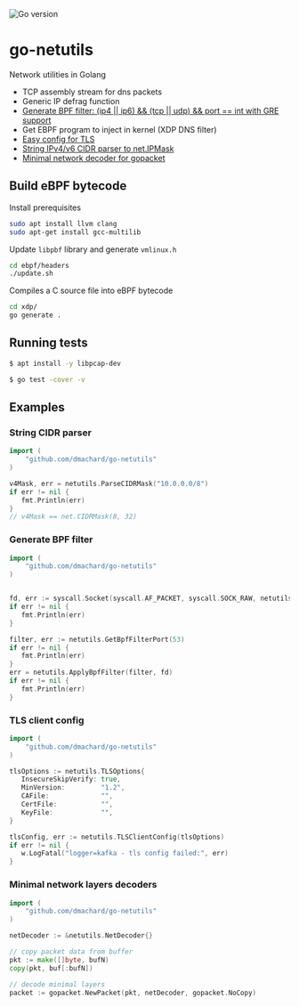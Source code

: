 <img src="https://img.shields.io/badge/go%20version-min%201.24-green" alt="Go version"/>

# go-netutils

Network utilities in Golang
- TCP assembly stream for dns packets
- Generic IP defrag function
- [Generate BPF filter: (ip4 || ip6) && (tcp || udp) && port == int with GRE support](#generate-bpf-filter)
- Get EBPF program to inject in kernel (XDP DNS filter)
- [Easy config for TLS](#tls-client-config)
- [String IPv4/v6 CIDR parser to net.IPMask](#string-cidr-parser)
- [Minimal network decoder for gopacket](#minimal-network-layers-decoders)

## Build eBPF bytecode

Install prerequisites

```bash
sudo apt install llvm clang
sudo apt-get install gcc-multilib
```

Update `libpbf` library and generate `vmlinux.h`

```bash
cd ebpf/headers
./update.sh
```

Compiles a C source file into eBPF bytecode

```bash
cd xdp/
go generate .
```

## Running tests

```bash
$ apt install -y libpcap-dev

$ go test -cover -v
```

## Examples
### String CIDR parser

```go
import (
	"github.com/dmachard/go-netutils"
)

v4Mask, err = netutils.ParseCIDRMask("10.0.0.0/8")
if err != nil {
   fmt.Println(err)
}
// v4Mask == net.CIDRMask(8, 32)
```

### Generate BPF filter

```go
import (
	"github.com/dmachard/go-netutils"
)


fd, err := syscall.Socket(syscall.AF_PACKET, syscall.SOCK_RAW, netutils.Htons(syscall.ETH_P_ALL))
if err != nil {
   fmt.Println(err)
}

filter, err := netutils.GetBpfFilterPort(53)
if err != nil {
   fmt.Println(err)
}
err = netutils.ApplyBpfFilter(filter, fd)
if err != nil {
   fmt.Println(err)
}
```

### TLS client config


```go
import (
	"github.com/dmachard/go-netutils"
)

tlsOptions := netutils.TLSOptions{
   InsecureSkipVerify: true,
   MinVersion:         "1.2",
   CAFile:             "",
   CertFile:           "",
   KeyFile:            "",
}

tlsConfig, err := netutils.TLSClientConfig(tlsOptions)
if err != nil {
   w.LogFatal("logger=kafka - tls config failed:", err)
}
```

### Minimal network layers decoders

```go
import (
	"github.com/dmachard/go-netutils"
)

netDecoder := &netutils.NetDecoder{}

// copy packet data from buffer
pkt := make([]byte, bufN)
copy(pkt, buf[:bufN])

// decode minimal layers
packet := gopacket.NewPacket(pkt, netDecoder, gopacket.NoCopy)
```
